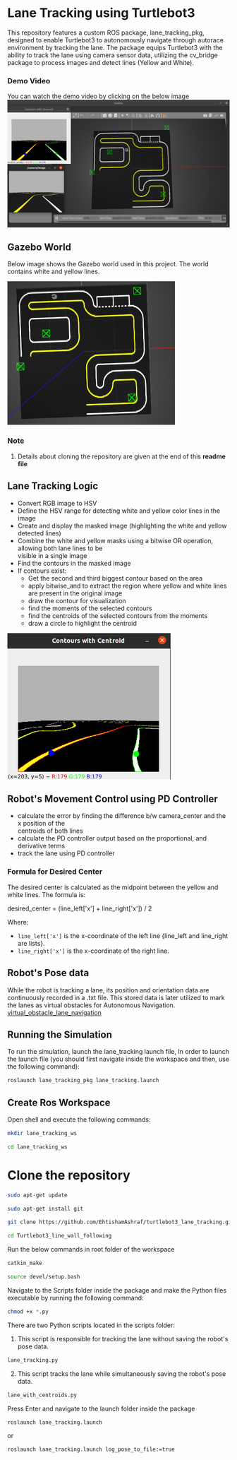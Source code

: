 # Lane Tracking using Turtlebot3
This repository features a custom ROS package, lane_tracking_pkg, designed to enable Turtlebot3 to autonomously navigate through autorace environment by tracking the lane. The package equips Turtlebot3 with the ability to track the lane using camera sensor data, utilizing the cv_bridge package to process images and detect lines (Yellow and White).

### Demo Video
You can watch the demo video by clicking on the below image
[![Watch the video](https://github.com/EhtishamAshraf/Ros_Lane_Tracking/blob/main/src/lane_tracking_pkg/Images/simulation.png)](https://youtu.be/AojJgdawQTQ)

## Gazebo World
Below image shows the Gazebo world used in this project. The world contains white and yellow lines.

![Gazebo World](https://github.com/EhtishamAshraf/Ros_Lane_Tracking/blob/main/src/lane_tracking_pkg/Images/autorace_world.png)

### Note 
1.  Details about cloning the repository are given at the end of this **readme file**

## Lane Tracking Logic
  - Convert RGB image to HSV
  - Define the HSV range for detecting white and yellow color lines in the image
  - Create and display the masked image (highlighting the white and yellow detected lines)
  - Combine the white and yellow masks using a bitwise OR operation, allowing both lane 
    lines to be   
    visible in a single image
  - Find the contours in the masked image
  - If contours exist:
      - Get the second and third biggest contour based on the area
      - apply bitwise_and to extract the region where yellow and white lines are present 
        in the 
        original image
      - draw the contour for visualization
      - find the moments of the selected contours
      - find the centroids of the selected contours from the moments
      - draw a circle to highlight the centroid

![Cmera Output](https://github.com/EhtishamAshraf/Ros_Lane_Tracking/blob/main/src/lane_tracking_pkg/Images/camera_output.png)
        
## Robot's Movement Control using PD Controller
  - calculate the error by finding the difference b/w camera_center and the x position of the   
    centroids of both lines
  - calculate the PD controller output based on the proportional, and derivative terms
  - track the lane using PD controller
### Formula for Desired Center

The desired center is calculated as the midpoint between the yellow and white lines. The formula is:

desired_center = (line_left['x'] + line_right['x']) / 2

Where:
- `line_left['x']`  is the x-coordinate of the left line {line_left and line_right are lists}.
- `line_right['x']` is the x-coordinate of the right line.

## Robot's Pose data
While the robot is tracking a lane, its position and orientation data are continuously recorded in a .txt file. This stored data is later utilized to mark the lanes as virtual obstacles for Autonomous Navigation.
[virtual_obstacle_lane_navigation](https://github.com/EhtishamAshraf/virtual_obstacle_lane_navigation.git)

## Running the Simulation
To run the simulation, launch the lane_tracking launch file, In order to launch the launch file (you should first navigate inside the workspace and then, use the following command):
```bash
roslaunch lane_tracking_pkg lane_tracking.launch
```

## Create Ros Workspace
Open shell and execute the following commands:
```bash
mkdir lane_tracking_ws
```
```bash
cd lane_tracking_ws
```
# Clone the repository
```bash
sudo apt-get update
```
```bash
sudo apt-get install git
```
```bash
git clone https://github.com/EhtishamAshraf/turtlebot3_lane_tracking.git
```
```bash
cd Turtlebot3_line_wall_following
```
Run the below commands in root folder of the workspace
```bash
catkin_make 
```
```bash
source devel/setup.bash 
```
Navigate to the Scripts folder inside the package and make the Python files executable by running the following command:
```bash
chmod +x *.py
```
There are two Python scripts located in the scripts folder:
1. This script is responsible for tracking the lane without saving the robot's pose data.
```bash
lane_tracking.py
```
2. This script tracks the lane while simultaneously saving the robot's pose data.
```bash
lane_with_centroids.py
```

Press Enter and navigate to the launch folder inside the package
```bash
roslaunch lane_tracking.launch
```
or

```bash
roslaunch lane_tracking.launch log_pose_to_file:=true
```
